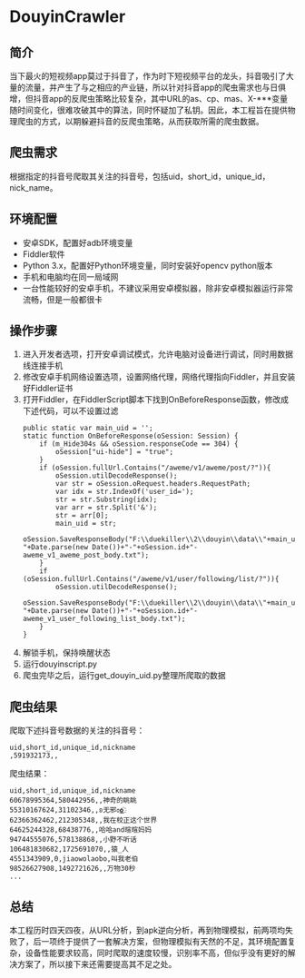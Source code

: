 DouyinCrawler
============
简介
---
当下最火的短视频app莫过于抖音了，作为时下短视频平台的龙头，抖音吸引了大量的流量，并产生了与之相应的产业链，所以针对抖音app的爬虫需求也与日俱增，但抖音app的反爬虫策略比较复杂，其中URL的as、cp、mas、X-***变量随时间变化，很难攻破其中的算法，同时怀疑加了私钥。因此，本工程旨在提供物理爬虫的方式，以期躲避抖音的反爬虫策略，从而获取所需的爬虫数据。

爬虫需求
---
根据指定的抖音号爬取其关注的抖音号，包括uid，short_id，unique_id，nick_name。

环境配置
-------
* 安卓SDK，配置好adb环境变量
* Fiddler软件
* Python 3.x，配置好Python环境变量，同时安装好opencv python版本
* 手机和电脑均在同一局域网
* 一台性能较好的安卓手机，不建议采用安卓模拟器，除非安卓模拟器运行非常流畅，但是一般都很卡

操作步骤
-------
1. 进入开发者选项，打开安卓调试模式，允许电脑对设备进行调试，同时用数据线连接手机
2. 修改安卓手机网络设置选项，设置网络代理，网络代理指向Fiddler，并且安装好Fiddler证书
3. 打开Fiddler，在FiddlerScript脚本下找到OnBeforeResponse函数，修改成下述代码，可以不设置过滤
    ```
    public static var main_uid = '';
    static function OnBeforeResponse(oSession: Session) {        
        if (m_Hide304s && oSession.responseCode == 304) {
            oSession["ui-hide"] = "true";
        }
        if (oSession.fullUrl.Contains("/aweme/v1/aweme/post/?")){
            oSession.utilDecodeResponse();
            var str = oSession.oRequest.headers.RequestPath;
            var idx = str.IndexOf('user_id=');
            str = str.Substring(idx);
            var arr = str.Split('&');
            str = arr[0];
            main_uid = str;
            oSession.SaveResponseBody("F:\\duekiller\\2\\douyin\\data\\"+main_uid+"-"+Date.parse(new Date())+"-"+oSession.id+"-aweme_v1_aweme_post_body.txt");
        }
        if (oSession.fullUrl.Contains("/aweme/v1/user/following/list/?")){
            oSession.utilDecodeResponse();
            oSession.SaveResponseBody("F:\\duekiller\\2\\douyin\\data\\"+main_uid+"-"+Date.parse(new Date())+"-"+oSession.id+"-aweme_v1_user_following_list_body.txt");
        }
    }
    ```
4. 解锁手机，保持唤醒状态
5. 运行douyinscript.py
6. 爬虫完毕之后，运行get_douyin_uid.py整理所爬取的数据

爬虫结果
-------
爬取下述抖音号数据的关注的抖音号：
```
uid,short_id,unique_id,nickname
,591932173,,
```
爬虫结果：
```
uid,short_id,unique_id,nickname
60678995364,580442956,,神奇的眺眺
55310167624,31102346,,ʚ无邪ɞ͜✿҉
62366362462,212305348,,我在校正这个世界
64625244328,68438776,,哈哈and暄暄妈妈
94744555076,578138868,,小野不听话
106481830682,1725691070,,猿_人
4551343909,0,jiaowolaobo,叫我老伯
98526627908,1492721626,,万物30秒
...
```

总结
-------
本工程历时四天四夜，从URL分析，到apk逆向分析，再到物理模拟，前两项均失败了，后一项终于提供了一套解决方案，但物理模拟有天然的不足，其环境配置复杂，设备性能要求较高，同时爬取的速度较慢，识别率不高，但似乎没有更好的解决方案了，所以接下来还需要提高其不足之处。
  
